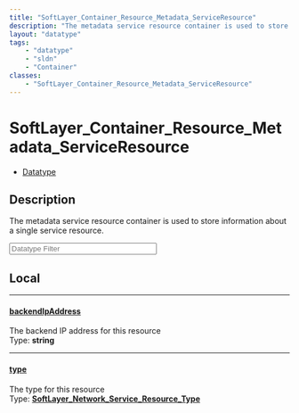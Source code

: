 ```yaml
---
title: "SoftLayer_Container_Resource_Metadata_ServiceResource"
description: "The metadata service resource container is used to store information about a single service resource."
layout: "datatype"
tags:
    - "datatype"
    - "sldn"
    - "Container"
classes:
    - "SoftLayer_Container_Resource_Metadata_ServiceResource"
---
```


# SoftLayer_Container_Resource_Metadata_ServiceResource
<div id='service-datatype'>
    <ul id='sldn-reference-tabs'>
        <li id='datatype'> <a href='/reference/datatypes/SoftLayer_Container_Resource_Metadata_ServiceResource' >Datatype</a></li>
    </ul>
</div>

## Description 


The metadata service resource container is used to store information about a single service resource. 





<!-- Filer BEGIN -->
<div class="view-filters">
        <div class="clearfix">
            <div class="search-input-box">
                <input placeholder="Datatype Filter" onkeyup="titleSearch(inputId='prop-input', divId='properties', elementClass='prop-row')" 
                    type="text" id="prop-input" value="" size="30" maxlength="128" class="form-text">
            </div>
        </div>
</div>
<!-- Filer END -->

<div id="properties" class="content">
<div id="localProperties" class="prop-content" >

## Local
<div class="prop-row">

-----
[backendIpAddress]: #backendipaddress
#### [backendIpAddress]
The backend IP address for this resource   
<span class="type-label">Type: </span>**string**  



</div>
<div class="prop-row">

-----
[type]: #type
#### [type]
The type for this resource   
<span class="type-label">Type: </span>**<a href='/reference/datatypes/SoftLayer_Network_Service_Resource_Type'>SoftLayer_Network_Service_Resource_Type </a>**  



</div>
</div>
<!-- LOCAL PROPERTY END -->

</div>


